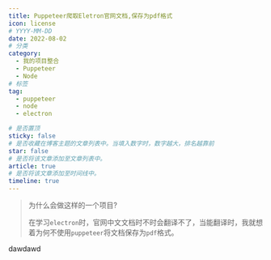 ```yaml
---
title: Puppeteer爬取Eletron官网文档,保存为pdf格式
icon: license
# YYYY-MM-DD
date: 2022-08-02
# 分类
category:
  - 我的项目整合
  - Puppeteer
  - Node
# 标签
tag:
  - puppeteer
  - node
  - electron

# 是否置顶
sticky: false
# 是否收藏在博客主题的文章列表中。当填入数字时，数字越大，排名越靠前
star: false
# 是否将该文章添加至文章列表中。
article: true
# 是否将该文章添加至时间线中。
timeline: true
---
```

<CountView></CountView>
> 为什么会做这样的一个项目?
> 
>在学习`electron`时，官网中文文档时不时会翻译不了，当能翻译时，我就想着为何不使用`puppeteer`将文档保存为`pdf`格式。


<!-- more -->

dawdawd